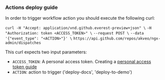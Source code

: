 ### Actions deploy guide

In order to trigger workflow action you should execute the following curl:

`curl -H "Accept: application/vnd.github.everest-preview+json" \`
`-H "Authorization: token <ACCESS_TOKEN>" \`
`--request POST \`
`--data '{"event_type": "<ACTION>"}' \`
`https://api.github.com/repos/akveo/ngx-admin/dispatches`

This curl expects two input parameters:

- `ACCESS_TOKEN`: A personal access token. Creating a [personal access token guide](https://help.github.com/en/github/authenticating-to-github/creating-a-personal-access-token-for-the-command-line)
- `ACTION`: action to trigger ('deploy-docs', 'deploy-to-demo')
